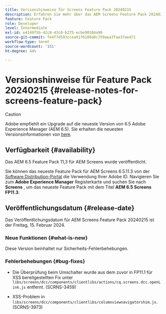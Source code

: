 ```yaml
---
title: Versionshinweise für Screens Feature Pack 20240215
description: Erfahren Sie mehr über das AEM Screens Feature Pack 20240215, das am 15. Februar 2024 veröffentlicht wurde.
feature: Feature Pack
role: Developer
level: Intermediate
exl-id: e4149f5b-42c0-43c8-b275-ecbe90104a98
source-git-commit: fe4f7d593ccea91f6109a0c759aea3faa37ae471
workflow-type: tm+mt
source-wordcount: '151'
ht-degree: 44%

---
```


# Versionshinweise für Feature Pack 20240215 {#release-notes-for-screens-feature-pack}

>[!CAUTION]
>Adobe empfiehlt ein Upgrade auf die neueste Version von 6.5 Adobe Experience Manager (AEM 6.5). Sie erhalten die neuesten Versionsinformationen von [here](https://experienceleague.adobe.com/de/docs/experience-manager-65/content/release-notes/release-notes).

## Verfügbarkeit {#availability}

Das AEM 6.5 Feature Pack 11,3 für AEM Screens wurde veröffentlicht.

Sie können das neueste Feature Pack für AEM Screens 6.5.11.3 von der [Software Distribution-Portal](https://experience.adobe.com/#/downloads/content/software-distribution/de/aem.html) die Verwendung Ihrer Adobe ID. Navigieren Sie zum **Adobe Experience Manager** Registerkarte und suchen Sie nach **Screens** , um das neueste Feature Pack mit dem Titel **AEM 6.5 Screens FP11.3**.

## Veröffentlichungsdatum {#release-date}

Das Veröffentlichungsdatum für AEM Screens Feature Pack 20240215 ist der Freitag, 15. Februar 2024.

### Neue Funktionen {#what-is-new}

Diese Version beinhaltet nur Sicherheits-Fehlerbehebungen.

### Fehlerbehebungen {#bug-fixes}

* Die Überprüfung beim Umschalter wurde aus dem zuvor in FP11.1 für XSS bereitgestellten Fix unter `libs/screens/dcc/components/clientlibs/actions/cq.screens.dcc.openLink.js` entfernt. (SCRNS-3459)

* XSS-Problem in `libs/screens/dcc/components/clientlibs/columnviewnavigatorshim.js`. (SCRNS-3973)
